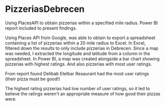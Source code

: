 # PizzeriasDebrecen
Using PlacesAPI to obtain pizzerias within a specified mile radius. Power BI report included to present findings.

Using Places API from Google, was able to obtain to export a spreadsheet containing a list of pizzerias within a 20 mile radius to Excel. In Excel, filtered down the results to only include pizzerias in Debrecen. Since a map was needed, I extracted the longitude and latitude from a column in the spreadsheet. In Power BI, a map was created alongside a bar chart showing pizzerias with highest ratings. And also pizzerias with most user ratings. 

From report found Delibab Etelbar Resaurant had the most user ratings (their pizza must be good!)

The highest rating pizzerias had low number of user ratings, so it led to believe the ratings weren't an appropriate measure of how good their pizzas were.

